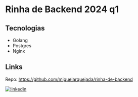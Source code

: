 
# Rinha de Backend 2024 q1



## Tecnologias

- Golang
- Postgres
- Nginx

## Links

Repo:
https://github.com/miguelarquejada/rinha-de-backend

[![linkedin](https://img.shields.io/badge/linkedin-0A66C2?style=for-the-badge&logo=linkedin&logoColor=white)](https://www.linkedin.com/in/miguelarquejada/)

